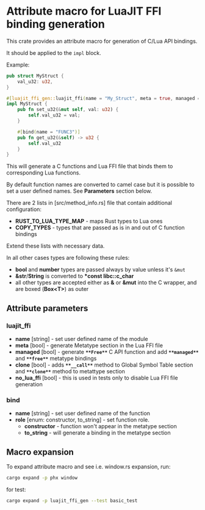 # Attribute macro for LuaJIT FFI binding generation

This crate provides an attribute macro for generation of C/Lua API bindings.

It should be applied to the `impl` block.

Example:
```rust
pub struct MyStruct {
    val_u32: u32,
}

#[luajit_ffi_gen::luajit_ffi(name = "My_Struct", meta = true, managed = true)]
impl MyStruct {
    pub fn set_u32(&mut self, val: u32) {
        self.val_u32 = val;
    }

    #[bind(name = "FUNC3")]
    pub fn get_u32(&self) -> u32 {
        self.val_u32
    }
}
```

This will generate a C functions and Lua FFI file that binds them to corresponding Lua functions.

By default function names are converted to camel case but it is possible to set a user defined names. See **Parameters** section below.

There are 2 lists in [src/method_info.rs] file that contain additional configuration:
- **RUST_TO_LUA_TYPE_MAP** - maps Rust types to Lua ones
- **COPY_TYPES** - types that are passed as is in and out of C function bindings

Extend these lists with necessary data.

In all other cases types are following these rules:
- **bool** and **number** types  are passed always by value unless it's ```&mut```
- **&str**/**String** is converted to **\*const libc::c_char**
- all other types are accepted either as **&** or **&mut** into the C wrapper, and are boxed (**Box\<T\>**) as outer

## Attribute parameters

### luajit_ffi

- **name** [string] - set user defined name of the module
- **meta** [bool] - generate Metatype section in the Lua FFI file
- **managed** [bool] - generate **`**Free**`** C API function and add **`**managed**`** and **`**free**`** metatype bindings
- **clone** [bool] - adds **`**__call**`** method to Global Symbol Table section and **`**clone**`** method to metattype section
- **no_lua_ffi** [bool] - this is used in tests only to disable Lua FFI file generation

### bind
- **name** [string] - set user defined name of the function
- **role** [enum: constructor, to_string] - set function role.
  - **constructor** - function won't appear in the metatype section
  - **to_string** - will generate a binding in the metatype section

## Macro expansion

To expand attribute macro and see i.e. window.rs expansion, run:
```bash
cargo expand -p phx window
```

for test:
```bash
cargo expand -p luajit_ffi_gen --test basic_test
```
